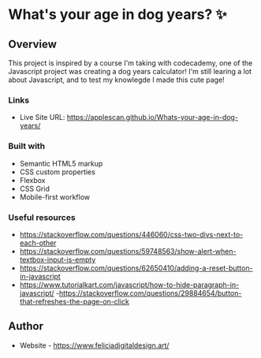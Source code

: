 # What's your age in dog years? ✨

## Overview
This project is inspired by a course I'm taking with codecademy, one of the Javascript project was creating a dog years calculator! I'm still learing a lot about Javascript, and to test my knowlegde I made this cute page! 

### Links

- Live Site URL: https://applescan.github.io/Whats-your-age-in-dog-years/

### Built with

- Semantic HTML5 markup
- CSS custom properties
- Flexbox
- CSS Grid
- Mobile-first workflow

### Useful resources

- https://stackoverflow.com/questions/446060/css-two-divs-next-to-each-other
- https://stackoverflow.com/questions/59748563/show-alert-when-textbox-input-is-empty
- https://stackoverflow.com/questions/62650410/adding-a-reset-button-in-javascript
- https://www.tutorialkart.com/javascript/how-to-hide-paragraph-in-javascript/
-https://stackoverflow.com/questions/29884654/button-that-refreshes-the-page-on-click

## Author

- Website - https://www.feliciadigitaldesign.art/
